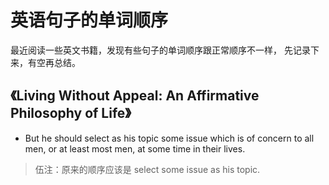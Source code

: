 # 英语句子的单词顺序

最近阅读一些英文书籍，发现有些句子的单词顺序跟正常顺序不一样，
先记录下来，有空再总结。

## 《Living Without Appeal: An Affirmative Philosophy of Life》

- But he should select as his topic some issue which is of concern to all men,
  or at least most men, at some time in their lives.

> 伍注：原来的顺序应该是 select some issue as his topic.

